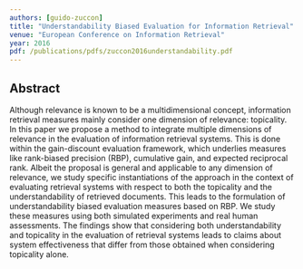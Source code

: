 ```yaml
---
authors: [guido-zuccon]
title: "Understandability Biased Evaluation for Information Retrieval"
venue: "European Conference on Information Retrieval"
year: 2016
pdf: /publications/pdfs/zuccon2016understandability.pdf
---
```


## Abstract

Although relevance is known to be a multidimensional concept, information retrieval measures mainly consider one dimension of relevance: topicality. In this paper we propose a method to integrate multiple dimensions of relevance in the evaluation of information retrieval systems. This is done within the gain-discount evaluation framework, which underlies measures like rank-biased precision (RBP), cumulative gain, and expected reciprocal rank. Albeit the proposal is general and applicable to any dimension of relevance, we study specific instantiations of the approach in the context of evaluating retrieval systems with respect to both the topicality and the understandability of retrieved documents. This leads to the formulation of understandability biased evaluation measures based on RBP. We study these measures using both simulated experiments and real human assessments. The findings show that considering both understandability and topicality in the evaluation of retrieval systems leads to claims about system effectiveness that differ from those obtained when considering topicality alone.
